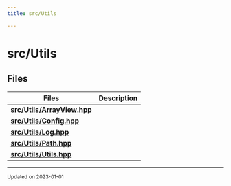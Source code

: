```yaml
---
title: src/Utils

---
```


# src/Utils





## Files

| Files           | Description    |
| -------------- | -------------- |
| **[src/Utils/ArrayView.hpp](/files/ArrayView_8hpp.md#file-arrayview.hpp)** |  |
| **[src/Utils/Config.hpp](/files/Config_8hpp.md#file-config.hpp)** |  |
| **[src/Utils/Log.hpp](/files/Log_8hpp.md#file-log.hpp)** |  |
| **[src/Utils/Path.hpp](/files/Path_8hpp.md#file-path.hpp)** |  |
| **[src/Utils/Utils.hpp](/files/Utils_8hpp.md#file-utils.hpp)** |  |






-------------------------------

<sub>Updated on 2023-01-01</sub>
